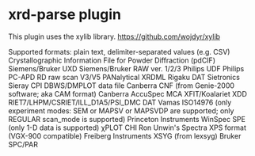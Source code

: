 # xrd-parse plugin

This plugin uses the xylib library.
https://github.com/wojdyr/xylib

Supported formats:
    plain text, delimiter-separated values (e.g. CSV)
    Crystallographic Information File for Powder Diffraction (pdCIF)
    Siemens/Bruker UXD
    Siemens/Bruker RAW ver. 1/2/3
    Philips UDF
    Philips PC-APD RD raw scan V3/V5
    PANalytical XRDML
    Rigaku DAT
    Sietronics Sieray CPI
    DBWS/DMPLOT data file
    Canberra CNF (from Genie-2000 software; aka CAM format)
    Canberra AccuSpec MCA
    XFIT/Koalariet XDD
    RIET7/LHPM/CSRIET/ILL_D1A5/PSI_DMC DAT
    Vamas ISO14976 (only experiment modes: SEM or MAPSV or MAPSVDP are supported; only REGULAR scan_mode is supported)
    Princeton Instruments WinSpec SPE (only 1-D data is supported)
    χPLOT CHI
    Ron Unwin's Spectra XPS format (VGX-900 compatible)
    Freiberg Instruments XSYG (from lexsyg)
    Bruker SPC/PAR
